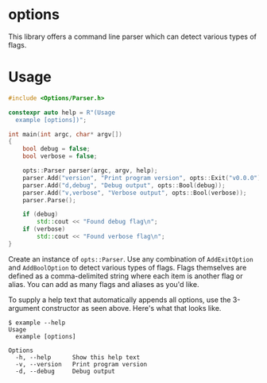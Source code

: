 # options

This library offers a command line parser which can detect various types of flags.

# Usage

```cpp
#include <Options/Parser.h>

constexpr auto help = R"(Usage
  example [options])";

int main(int argc, char* argv[])
{
    bool debug = false;
    bool verbose = false;

    opts::Parser parser(argc, argv, help);
    parser.Add("version", "Print program version", opts::Exit("v0.0.0"));
    parser.Add("d,debug", "Debug output", opts::Bool(debug));
    parser.Add("v,verbose", "Verbose output", opts::Bool(verbose));
    parser.Parse();

    if (debug)
        std::cout << "Found debug flag\n";
    if (verbose)
        std::cout << "Found verbose flag\n";
}
```

Create an instance of `opts::Parser`. Use any combination of `AddExitOption` and `AddBoolOption` to detect various types of flags. Flags themselves are defined as a comma-delimited string where each item is another flag or alias. You can add as many flags and aliases as you'd like.

To supply a help text that automatically appends all options, use the 3-argument constructor as seen above. Here's what that looks like.

```
$ example --help
Usage
  example [options]

Options
  -h, --help      Show this help text
  -v, --version   Print program version
  -d, --debug     Debug output
```
